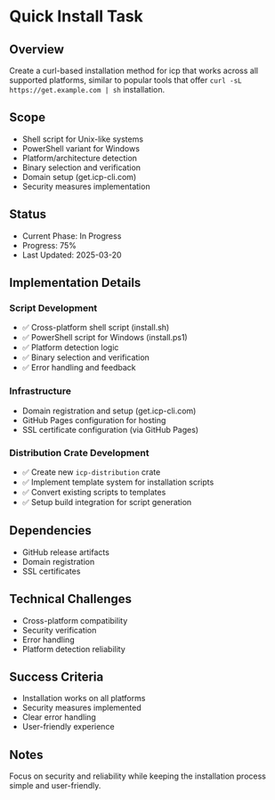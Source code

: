 # Quick Install Task

## Overview

Create a curl-based installation method for icp that works across all supported platforms, similar to popular tools that offer `curl -sL https://get.example.com | sh` installation.

## Scope

- Shell script for Unix-like systems
- PowerShell variant for Windows
- Platform/architecture detection
- Binary selection and verification
- Domain setup (get.icp-cli.com)
- Security measures implementation

## Status

- Current Phase: In Progress
- Progress: 75%
- Last Updated: 2025-03-20

## Implementation Details

### Script Development

- ✅ Cross-platform shell script (install.sh)
- ✅ PowerShell script for Windows (install.ps1)
- ✅ Platform detection logic
- ✅ Binary selection and verification
- ✅ Error handling and feedback

### Infrastructure

- Domain registration and setup (get.icp-cli.com)
- GitHub Pages configuration for hosting
- SSL certificate configuration (via GitHub Pages)

### Distribution Crate Development

- ✅ Create new `icp-distribution` crate
- ✅ Implement template system for installation scripts
- ✅ Convert existing scripts to templates
- ✅ Setup build integration for script generation

## Dependencies

- GitHub release artifacts
- Domain registration
- SSL certificates

## Technical Challenges

- Cross-platform compatibility
- Security verification
- Error handling
- Platform detection reliability

## Success Criteria

- Installation works on all platforms
- Security measures implemented
- Clear error handling
- User-friendly experience

## Notes

Focus on security and reliability while keeping the installation process simple and user-friendly.
